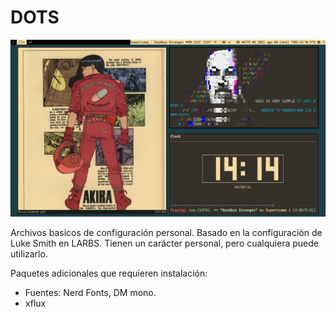 # DOTS

![Alt text](screenshot.png?raw=true "DOTS")


Archivos basicos de configuración personal. Basado en la configuración de Luke Smith en LARBS. Tienen un carácter personal, pero cualquiera puede utilizarlo.

Paquetes adicionales que requieren instalación:
* Fuentes: Nerd Fonts, DM mono.
* xflux

